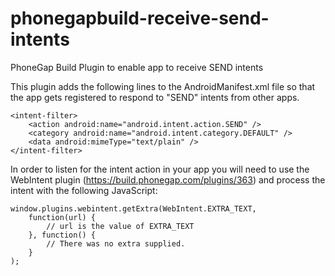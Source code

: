 phonegapbuild-receive-send-intents
===================================

PhoneGap Build Plugin to enable app to receive SEND intents

This plugin adds the following lines to the AndroidManifest.xml file so that the app gets registered to respond to "SEND" intents from other apps.

    <intent-filter>
        <action android:name="android.intent.action.SEND" />
        <category android:name="android.intent.category.DEFAULT" />
        <data android:mimeType="text/plain" />
    </intent-filter>

In order to listen for the intent action in your app you will need to use the WebIntent plugin (https://build.phonegap.com/plugins/363) and process the intent with the following JavaScript:

    window.plugins.webintent.getExtra(WebIntent.EXTRA_TEXT, 
        function(url) {
            // url is the value of EXTRA_TEXT
        }, function() {
            // There was no extra supplied.
        }
    );
